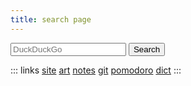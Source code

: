 ```yaml
---
title: search page
---
```



<form class="pic" action="https://duckduckgo.com/" method="get">
	<input type="hidden" name="sitesearch" value="">
	<input type="text" name="q" placeholder="DuckDuckGo">
	<input type="submit" value="Search">
</form>


::: links
[site](https://negoitescu.xyz)  [art](https://cara.app/negoitescu)
[notes](https://negoitescu.xyz/notes)  [git](https://github.com/mnegoitescu)
[pomodoro](https://pomofocus.io/)  [dict](https://hallo.ro)
:::


